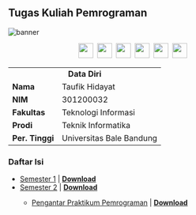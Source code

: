 ## Tugas Kuliah Pemrograman
<img src="https://i.postimg.cc/CLzRsx7Q/TKP-Banner.jpg" alt="banner">
<p align=center>
	<a href="Https://facebook.com/tfkhdyt142"><img height="30" src="https://www.pinclipart.com/picdir/big/2-21918_download-transparent-background-facebook-logo-clipart-facebook-logo.png"></a>&nbsp;
<a href="https://twitter.com/tfkhdyt"><img height="30" src="https://www.pinclipart.com/picdir/big/64-649167_the-pairings-twitter-icon-rounded-square-clipart.png"></a>&nbsp;
<a href="https://instagram.com/_tfkhdyt_"><img height="30" src="https://camo.githubusercontent.com/5cf2a148d1763dca531d1d43bdf234b4e57ee2e00f613589e6d307ccd1077a9f/68747470733a2f2f7777772e70696e636c69706172742e636f6d2f7069636469722f6269672f3130392d313039393330315f696e7374616772616d2d696e7374616772616d2d6c6f676f2d6e6f2d626f726465722d636c69706172742e706e67"></a>&nbsp;
<a href="https://youtube.com/tfkhdyt"><img height="30" src="https://www.pinclipart.com/picdir/big/530-5305952_youtube-computer-icons-portable-network-graphics-logo-logo.png"></a>&nbsp;
<a href="https://t.me/tfkhdyt"><img height="30" src="https://cdn4.iconfinder.com/data/icons/social-media-2146/512/37_social-512.png"></a>&nbsp;
<a href="https://open.spotify.com/playlist/4JR5wqcnuOQw6ppF38Vpu9?si=zHMKBfCiRrGVamKsL8LXqQ"><img height="30" src="https://cdn2.iconfinder.com/data/icons/social-icons-33/128/Spotify-512.png"></a>
</p>

<table border=0>
	<tr>
		<td colspan=2 align="center"><b>Data Diri</b></td>
	</tr>
	<tr>
		<td><b>Nama</b></td>
		<td>Taufik Hidayat</td>
	</tr>
	<tr>
		<td><b>NIM</b></td>
		<td>301200032</td>
	</tr>
	<tr>
		<td><b>Fakultas</b></td>
		<td>Teknologi Informasi</td>
	</tr>
	<tr>
		<td><b>Prodi</b></td>
		<td>Teknik Informatika</td>
	</tr>
	<tr>
		<td><b>Per. Tinggi</b></td>
		<td>Universitas Bale Bandung</td>
	</tr>
</table>

### Daftar Isi

<ul>
	<li>
		<a href="https://github.com/tfkhdyt/tugas-kuliah/tree/main/Semester%201">Semester 1</a> |
		<a href="https://minhaskamal.github.io/DownGit/#/home?url=https://github.com/tfkhdyt/tugas-kuliah/tree/main/Semester%201">
			<b>Download</b>
		</a>
	</li>
	<li>
		<a href="https://github.com/tfkhdyt/tugas-kuliah/tree/main/Semester%202">Semester 2</a>&nbsp;|
		<a href="https://minhaskamal.github.io/DownGit/#/home?url=https://github.com/tfkhdyt/tugas-kuliah/tree/main/Semester%202">
			<b>Download</b>
		</a>
	</li>
	<ul>
		<li><a href="https://github.com/tfkhdyt/tugas-kuliah/tree/main/Semester%202/Praktikum%20Pengantar%20Pemrograman%20(Pak%20Ojan)">Pengantar Praktikum Pemrograman</a>&nbsp;|
		<a href="https://minhaskamal.github.io/DownGit/#/home?url=https://github.com/tfkhdyt/tugas-kuliah/tree/main/Semester%202/Praktikum%20Pengantar%20Pemrograman%20(Pak%20Ojan)">
			<b>Download</b>
		</a>
		</li>
	</ul>
</ul>

